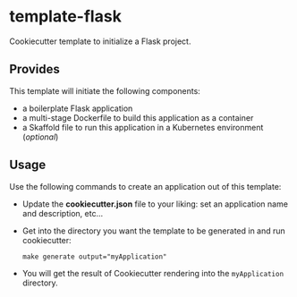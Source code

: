 # template-flask

Cookiecutter template to initialize a Flask project.

## Provides

This template will initiate the following components:

- a boilerplate Flask application
- a multi-stage Dockerfile to build this application as a container
- a Skaffold file to run this application in a Kubernetes environment (*optional*)

## Usage

Use the following commands to create an application out of this template:

- Update the **cookiecutter.json** file to your liking: set an application name and description, etc...
- Get into the directory you want the template to be generated in and run cookiecutter:

    ```shell
    make generate output="myApplication"
    ```
- You will get the result of Cookiecutter rendering into the `myApplication` directory.
